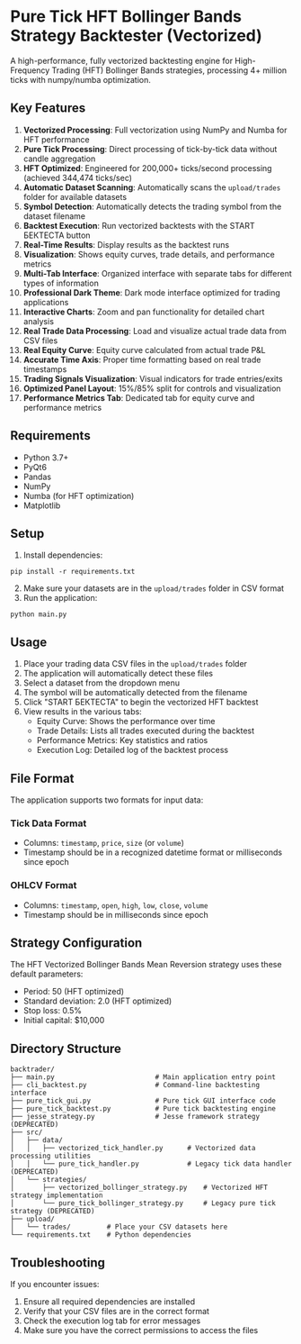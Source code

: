 # Pure Tick HFT Bollinger Bands Strategy Backtester (Vectorized)

A high-performance, fully vectorized backtesting engine for High-Frequency Trading (HFT) Bollinger Bands strategies, processing 4+ million ticks with numpy/numba optimization.

## Key Features

1. **Vectorized Processing**: Full vectorization using NumPy and Numba for HFT performance
2. **Pure Tick Processing**: Direct processing of tick-by-tick data without candle aggregation
3. **HFT Optimized**: Engineered for 200,000+ ticks/second processing (achieved 344,474 ticks/sec)
4. **Automatic Dataset Scanning**: Automatically scans the `upload/trades` folder for available datasets
5. **Symbol Detection**: Automatically detects the trading symbol from the dataset filename
6. **Backtest Execution**: Run vectorized backtests with the START БЕКТЕСТА button
7. **Real-Time Results**: Display results as the backtest runs
8. **Visualization**: Shows equity curves, trade details, and performance metrics
9. **Multi-Tab Interface**: Organized interface with separate tabs for different types of information
10. **Professional Dark Theme**: Dark mode interface optimized for trading applications
11. **Interactive Charts**: Zoom and pan functionality for detailed chart analysis
12. **Real Trade Data Processing**: Load and visualize actual trade data from CSV files
13. **Real Equity Curve**: Equity curve calculated from actual trade P&L
14. **Accurate Time Axis**: Proper time formatting based on real trade timestamps
15. **Trading Signals Visualization**: Visual indicators for trade entries/exits
16. **Optimized Panel Layout**: 15%/85% split for controls and visualization
17. **Performance Metrics Tab**: Dedicated tab for equity curve and performance metrics

## Requirements

- Python 3.7+
- PyQt6
- Pandas
- NumPy
- Numba (for HFT optimization)
- Matplotlib

## Setup

1. Install dependencies:
```
pip install -r requirements.txt
```

2. Make sure your datasets are in the `upload/trades` folder in CSV format
3. Run the application:
```
python main.py
```

## Usage

1. Place your trading data CSV files in the `upload/trades` folder
2. The application will automatically detect these files
3. Select a dataset from the dropdown menu
4. The symbol will be automatically detected from the filename
5. Click "START БЕКТЕСТА" to begin the vectorized HFT backtest
6. View results in the various tabs:
   - Equity Curve: Shows the performance over time
   - Trade Details: Lists all trades executed during the backtest
   - Performance Metrics: Key statistics and ratios
   - Execution Log: Detailed log of the backtest process

## File Format

The application supports two formats for input data:

### Tick Data Format
- Columns: `timestamp`, `price`, `size` (or `volume`)
- Timestamp should be in a recognized datetime format or milliseconds since epoch

### OHLCV Format
- Columns: `timestamp`, `open`, `high`, `low`, `close`, `volume`
- Timestamp should be in milliseconds since epoch

## Strategy Configuration

The HFT Vectorized Bollinger Bands Mean Reversion strategy uses these default parameters:
- Period: 50 (HFT optimized)
- Standard deviation: 2.0 (HFT optimized)
- Stop loss: 0.5%
- Initial capital: $10,000

## Directory Structure

```
backtrader/
├── main.py                         # Main application entry point
├── cli_backtest.py                 # Command-line backtesting interface
├── pure_tick_gui.py                # Pure tick GUI interface code
├── pure_tick_backtest.py           # Pure tick backtesting engine
├── jesse_strategy.py               # Jesse framework strategy (DEPRECATED)
├── src/
│   ├── data/
│   │   ├── vectorized_tick_handler.py      # Vectorized data processing utilities
│   │   └── pure_tick_handler.py            # Legacy tick data handler (DEPRECATED)
│   └── strategies/
│       ├── vectorized_bollinger_strategy.py    # Vectorized HFT strategy implementation
│       └── pure_tick_bollinger_strategy.py     # Legacy pure tick strategy (DEPRECATED)
├── upload/
│   └── trades/         # Place your CSV datasets here
└── requirements.txt    # Python dependencies
```

## Troubleshooting

If you encounter issues:
1. Ensure all required dependencies are installed
2. Verify that your CSV files are in the correct format
3. Check the execution log tab for error messages
4. Make sure you have the correct permissions to access the files